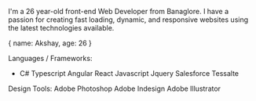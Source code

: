 


I'm a 26 year-old front-end Web Developer from Banaglore. I have a passion for creating fast loading, dynamic, and responsive websites using the latest technologies available.

{ name: Akshay, age: 26 }


Languages / Frameworks:
- C#
Typescript
Angular
React
Javascript
Jquery
Salesforce
Tessalte

Design Tools:
Adobe Photoshop
Adobe Indesign
Adobe Illustrator

